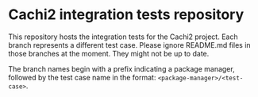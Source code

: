 # Cachi2 integration tests repository

This repository hosts the integration tests for the Cachi2 project. Each branch
represents a different test case. Please ignore README.md files in those branches
at the moment. They might not be up to date.

The branch names begin with a prefix indicating a package manager, followed by the
test case name in the format: `<package-manager>/<test-case>`.
